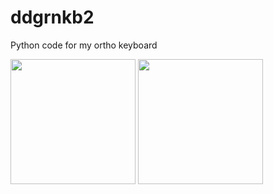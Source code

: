 # ddgrnkb2
Python code for my ortho keyboard

<img src="https://user-images.githubusercontent.com/86728543/193632190-55b4a6a7-8e44-4a0c-86b1-252b25cb11f6.png" width="200"/>
<img src="https://user-images.githubusercontent.com/86728543/193632154-b0efa872-47af-404f-aa2f-beefc857ef7c.png" width="200"/>
